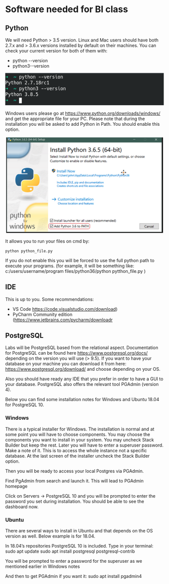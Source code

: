 # Software needed for BI class

## Python

We will need Python > 3.5 version.
Linux and Mac users should have both 2.7.x and > 3.6.x versions installed by default on their machines. You can check your current version for both of them with:
- python --version 
- python3--version 

![Image](https://github.com/karolosk/bi_software/blob/gh-pages/pythonv.png)

Windows users please go at https://www.python.org/downloads/windows/ and get the appropriate file for your PC. Please note that during the installation you will be asked to add Python in Path. You should enable this option. 

![Image](https://github.com/karolosk/bi_software/blob/gh-pages/pythonpath.png)

It allows you to run your files on cmd by: 

```
python python_file.py
```

If you do not enable this you will be forced to use the full python path to execute your programs. (for example, it will be something like: 
c:/users/username/program files/python36/python pytthon_file.py )

## IDE 

This is up to you. Some recommendations:
- VS Code https://code.visualstudio.com/download)
- PyCharm Community edition (https://www.jetbrains.com/pycharm/downloadr

## PostgreSQL 

Labs will be PostgreSQL based from the relational aspect. Documentation for PostgreSQL can be found here https://www.postgresql.org/docs/ depending on the version you will use (> 9.5). 
If you want to have your database on your machine you can download it from here: 
https://www.postgresql.org/download/ and choose depending on your OS.


Also you should have ready any IDE that you prefer in order to have a GUI to your database. PostgreSQL also offers the relevant tool PGAdmin (version 4). 

Below you can find some installation notes for Windows and Ubuntu 18.04 for PostgreSQL 10.


### Windows 

There is a typical installer for Windows. The installation is normal and at some point you will have to choose components. You may choose the components you want to install in your system. You may uncheck Stack Builder but keep the rest. 
Later you will have to enter a superuser password. Make a note of it. This is to access the whole instance not a specific database. At the last screen of the installer uncheck the Stack Builder option. 

Then you will be ready to access your local Postgres via PGAdmin. 

Find PgAdmin from search and launch it. This will lead to PGAdmin homepage

Click on Servers -> PostgreSQL 10 and you will be prompted to enter the password you set during installation. You should be able to see the dashboard now.

### Ubuntu

There are several ways to install in Ubuntu and that depends on the OS version as well. 
Below example is for 18.04. 

In 18.04’s repositories PostgreSQL 10 is included. 
Type in your terminal:
sudo apt update
sudo apt install postgresql postgresql-contrib

You will be prompted to enter a password for the superuser as we mentioned earlier in Windows notes


And then to get PGAdmin if you want it:
sudo apt install pgadmin4
